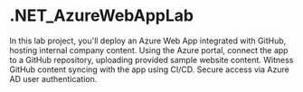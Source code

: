 # .NET_AzureWebAppLab
In this lab project, you'll deploy an Azure Web App integrated with GitHub, hosting internal company content. Using the Azure portal, connect the app to a GitHub repository, uploading provided sample website content. Witness GitHub content syncing with the app using CI/CD. Secure access via Azure AD user authentication.
